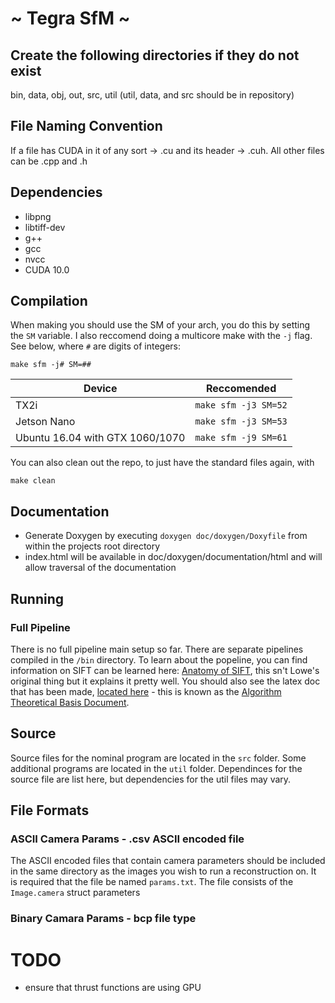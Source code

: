 # ~ Tegra SfM ~

## Create the following directories if they do not exist
bin, data, obj, out, src, util
(util, data, and src should be in repository)

## File Naming Convention
If a file has CUDA in it of any sort -> .cu and its header -> .cuh.
All other files can be .cpp and .h

## Dependencies
* libpng
* libtiff-dev
* g++
* gcc
* nvcc
* CUDA 10.0

## Compilation

When making you should use the SM of your arch, you do this by setting the `SM` variable. I also reccomend doing a multicore make with the `-j` flag. See below, where `#` are digits of integers:


```
make sfm -j# SM=##
```

| Device        | Reccomended           |
| ------------- |:-------------:|
| TX2i          | `make sfm -j3 SM=52` |
| Jetson Nano      | `make sfm -j3 SM=53`   
|  Ubuntu 16.04 with GTX 1060/1070     | `make sfm -j9 SM=61` |

You can also clean out the repo, to just have the standard files again, with

```
make clean
```

## Documentation
* Generate Doxygen by executing `doxygen doc/doxygen/Doxyfile` from within the projects root directory
* index.html will be available in doc/doxygen/documentation/html and will allow traversal of the documentation

## Running
### Full Pipeline

There is no full pipeline main setup so far. There are separate pipelines compiled in the `/bin` directory. To learn about the popeline,
you can find information on SIFT can be learned here: [Anatomy of SIFT](http://gitlab.smallsat.uga.edu/Caleb/anatomy-of-sift/blob/master/Anatomy%20of%20SIFT.pdf), this
sn't Lowe's original thing but it explains it pretty well. You should also see the latex doc that has been made, [located here](https://gitlab.smallsat.uga.edu/payload_software/Tegra-SFM/blob/master/doc/paper/main.pdf) - this is
known as the [Algorithm Theoretical Basis Document](https://gitlab.smallsat.uga.edu/payload_software/Tegra-SFM/blob/master/doc/paper/main.pdf).

## Source

Source files for the nominal program are located in the `src` folder. Some additional programs are located in the `util` folder.
Dependinces for the source file are list here, but dependencies for the util files may vary.

## File Formats

### ASCII Camera Params - .csv ASCII encoded file

The ASCII encoded files that contain camera parameters should be included in the same directory as the images you wish to run a reconstruction on. It is required that the file be named `params.txt`. The file consists of the `Image.camera` struct parameters

### Binary Camara Params - bcp file type

# TODO
* ensure that thrust functions are using GPU
